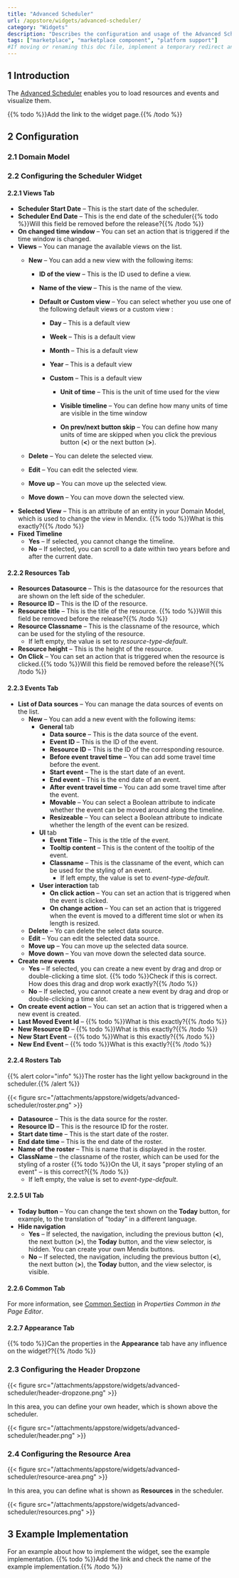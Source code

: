 ```yaml
---
title: "Advanced Scheduler"
url: /appstore/widgets/advanced-scheduler/
category: "Widgets"
description: "Describes the configuration and usage of the Advanced Scheduler widget, which is available in the Mendix Marketplace."
tags: ["marketplace", "marketplace component", "platform support"]
#If moving or renaming this doc file, implement a temporary redirect and let the respective team know they should update the URL in the product. See Mapping to Products for more details. 
---
```


## 1 Introduction

The [Advanced Scheduler]() enables you to load resources and events and visualize them.

{{% todo %}}Add the link to the widget page.{{% /todo %}}

## 2 Configuration

### 2.1 Domain Model

### 2.2 Configuring the Scheduler Widget

#### 2.2.1 Views Tab

* **Scheduler Start Date** – This is the start date of the scheduler.
* **Scheduler End Date** – This is the end date of the scheduler{{% todo %}}Will this field be removed before the release?{{% /todo %}}  
* **On changed time window** – You can set an action that is triggered if the time window is changed.
* **Views** – You can manage the available views on the list.
  * **New** – You can add a new view with the following items:
    * **ID of the view** – This is the ID used to define a view.
  
    * **Name of the view** – This is the name of the view.
  
    * **Default or Custom view** – You can select whether you use one of the following default views or a custom view :
      * **Day** – This is a default view
      
      * **Week** – This is a default view
      
      * **Month** – This is a default view
      
      * **Year** – This is a default view
      
      * **Custom** – This is a default view
        * **Unit of time** – This is the unit of time used for the view
      
        * **Visible timeline** – You can define how many units of time are visible in the time window
      
        * **On prev/next button skip** – You can define how many units of time are skipped when you click the previous button (**<**) or the next button (**>**).
      

  * **Delete** – You can delete the selected view.

  * **Edit** – You can edit the selected view.

  * **Move up** – You can move up the selected view.
  
  * **Move down** – You can move down the selected view.
* **Selected View** – This is an attribute of an entity in your Domain Model, which is used to change the view in Mendix. {{% todo %}}What is this  exactly?{{% /todo %}}
* **Fixed Timeline**
  * **Yes** – If selected, you cannot change the timeline.
  * **No** – If selected, you can scroll to a date within two years before and after the current date.

#### 2.2.2 Resources Tab

* **Resources Datasource** – This is the datasource for the resources that are shown on the left side of the scheduler.
* **Resource ID** – This is the ID of the resource.
* **Resource title** – This is the title of the resource. {{% todo %}}Will this field be removed before the release?{{% /todo %}}
* **Resource Classname** – This is the classname of the resource, which can be used for the styling of the resource.
  * If left empty, the value is set to *resource-type-default*.
* **Resource height** – This is the height of the resource.
* **On Click** – You can set an action that is triggered when the resource is clicked.{{% todo %}}Will this field be removed before the release?{{% /todo %}}

#### 2.2.3 Events Tab

*  **List of Data sources** – You can manage the data sources of events on the list.
    *  **New** – You can add a new event with the following items:
        * **General** tab
          * **Data source** – This is the data source of the event.
          * **Event ID** – This is the ID of the event.
          * **Resource ID** – This is the ID of the corresponding resource.
          * **Before event travel time** – You can add some travel time before the event.
          * **Start event** – The is the start date of an event.
          * **End event** – This is the end date of an event.
          * **After event travel time** – You can add some travel time after the event.
          * **Movable** – You can select a Boolean attribute to indicate whether the event can be moved around along the timeline.
          * **Resizeable** – You can select a Boolean attribute to indicate whether the length of the event can be resized.
        * **UI** tab
          * **Event Title** – This is the title of the event.
          * **Tooltip content** – This is the content of the tooltip of the event.
          * **Classname** – This is the classname of the event, which can be used for the styling of an event.
            * If left empty, the value is set to *event-type-default*.
        * **User interaction** tab
          * **On click action** – You can set an action that is triggered when the event is clicked.
          * **On change action** – You can set an action that is triggered when the event is moved to a different time slot or when its length is resized.
    *  **Delete** – Yo can delete the select data source.
    *  **Edit** – You can edit the selected data source.
    *  **Move up** – You can move up the selected data source.
    *  **Move down** – You van move down the selected data source.
* **Create new events**
  * **Yes** – If selected, you can create a new event by drag and drop or double-clicking a time slot. {{% todo %}}Check if this is correct. How does this drag and drop work exactly?{{% /todo %}}
  * **No** – If selected, you cannot create a new event by drag and drop or double-clicking a time slot.
*  **On create event action** – You can set an action that is triggered when a new event is created.
*  **Last Moved Event Id** – {{% todo %}}What is this exactly?{{% /todo %}}
*  **New Resource ID** – {{% todo %}}What is this exactly?{{% /todo %}}
*  **New Start Event** – {{% todo %}}What is this exactly?{{% /todo %}}
* **New End Event** – {{% todo %}}What is this exactly?{{% /todo %}}

#### 2.2.4 Rosters Tab

{{% alert color="info" %}}The roster has the light yellow background in the scheduler.{{% /alert %}}

{{< figure src="/attachments/appstore/widgets/advanced-scheduler/roster.png" >}}

* **Datasource** – This is the data source for the roster.
* **Resource ID** – This is the resource ID for the roster.
* **Start date time** – This is the start date of the roster.
* **End date time** – This is the end date of the roster.
* **Name of the roster** – This is name that is displayed in the roster.
* **ClassName** – the classname of the roster, which can be used for the styling of a roster {{% todo %}}On the UI, it says "proper styling of an event" – is this correct?{{% /todo %}}
  * If left empty, the value is set to *event-type-default*.

#### 2.2.5 UI Tab

* **Today button**  – You can change the text shown on the **Today** button, for example, to the translation of "today" in a different language.
* **Hide navigation**
  * **Yes** – If selected, the navigation, including the previous button (**<**), the next button (**>**), the **Today** button, and the view selector, is hidden. You can create your own Mendix buttons.
  * **No** – If selected, the navigation, including the previous button (**<**), the next button (**>**), the **Today** button, and the view selector, is visible.

#### 2.2.6 Common Tab

For more information, see [Common Section](https://docs.mendix.com/refguide/common-widget-properties/#common-properties) in *Properties Common in the Page Editor*.

#### 2.2.7 Appearance Tab

{{% todo %}}Can the properties in the **Appearance** tab have any influence on the widget??{{% /todo %}}

### 2.3 Configuring the Header Dropzone

{{< figure src="/attachments/appstore/widgets/advanced-scheduler/header-dropzone.png" >}}

In this area, you can define your own header, which is shown above the scheduler.

{{< figure src="/attachments/appstore/widgets/advanced-scheduler/header.png" >}}

### 2.4 Configuring the Resource Area

{{< figure src="/attachments/appstore/widgets/advanced-scheduler/resource-area.png" >}}

In this area, you can define what is shown as **Resources** in the scheduler.

{{< figure src="/attachments/appstore/widgets/advanced-scheduler/resources.png" >}}

## 3 Example Implementation

For an example about how to implement the widget, see the example implementation.  {{% todo %}}Add the link and check the name of the example implementation.{{% /todo %}}



